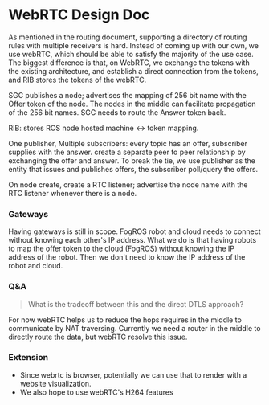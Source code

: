 # WebRTC Design Doc

As mentioned in the routing document, supporting a directory of routing rules with multiple receivers is hard. Instead of coming up with our own, we use webRTC, which should be able to satisfy the majority of the use case. The biggest difference is that, on WebRTC, we exchange the tokens with the existing architecture, and establish a direct connection from the tokens, and RIB stores the tokens of the webRTC. 

SGC publishes a node; advertises the mapping of 256 bit name with the Offer token of the node. The nodes in the middle can facilitate propagation of the 256 bit names. SGC needs to route the Answer token back. 

RIB: stores ROS node hosted machine <-> token mapping. 

One publisher, Multiple subscribers: every topic has an offer, subscriber supplies with the answer. create a separate peer to peer relationship by exchanging the offer and answer. To break the tie, we use publisher as the entity that issues and publishes offers, the subscriber poll/query the offers. 

On node create, create a RTC listener; advertise the node name with the RTC listener whenever there is a node.


### Gateways 
Having gateways is still in scope. FogROS robot and cloud needs to connect without knowing each other's IP address. What we do is that having robots to map the offer token to the cloud (FogROS) without knowing the IP address of the robot. Then we don't need to know the IP address of the robot and cloud. 

### Q&A
> What is the tradeoff between this and the direct DTLS approach? 

For now webRTC helps us to reduce the hops requires in the middle to communicate by NAT traversing. Currently we need a router in the middle to directly route the data, but webRTC resolve this issue. 

### Extension
* Since webrtc is browser, potentially we can use that to render with a website visualization. 
* We also hope to use webRTC's H264 features